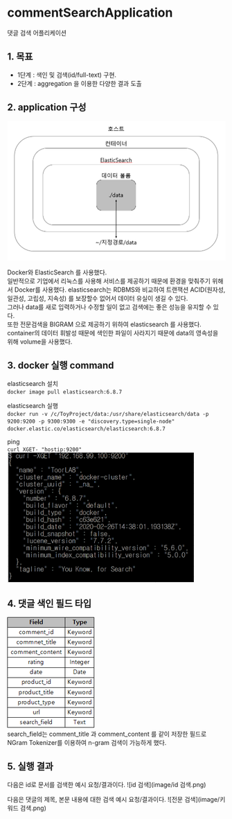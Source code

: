 # commentSearchApplication
댓글 검색 어플리케이션   

## 1. 목표
+ 1단계 : 색인 및 검색(id/full-text) 구현.   
+ 2단계 : aggregation 을 이용한 다양한 결과 도출   

## 2. application 구성

![구성도](image/구성.PNG)

Docker와 ElasticSearch 를 사용했다.   
일반적으로 기업에서 리눅스를 사용해 서비스를 제공하기 때문에 환경을 맞춰주기 위해서 Docker를 사용했다.
elasticsearch는 RDBMS와 비교하여 트랜잭션 ACID(원자성, 일관성, 고립성, 지속성) 를 보장할수 없어서 데이터 유실이 생길 수 있다.   
그러나 data를 새로 입력하거나 수정할 일이 없고 검색에는 좋은 성능을 유지할 수 있다.   
또한 전문검색을 BIGRAM 으로 제공하기 위하여 elasticsearch 를 사용했다.
container의 데이터 휘발성 때문에 색인한 파일이 사라지기 때문에 data의 영속성을 위해 volume을 사용했다.   

## 3. docker 실행 command
elasticsearch 설치   
`docker image pull elasticsearch:6.8.7`   

elasticsearch 실행   
`docker run -v /c/ToyProject/data:/usr/share/elasticsearch/data -p 9200:9200 -p 9300:9300 -e "discovery.type=single-node" docker.elastic.co/elasticsearch/elasticsearch:6.8.7`

ping    
`curl XGET- "hostip:9200"`   
![ping 결과](image/ping.PNG)

## 4. 댓글 색인 필드 타입

![매핑타입](image/mapping.png)   
search_field는 comment_title 과 comment_content 를 같이 저장한 필드로   
NGram Tokenizer를 이용하여 n-gram 검색이 가능하게 했다.

## 5. 실행 결과

다음은 id로 문서를 검색한 예시 요청/결과이다.
![id 검색](image/id 검색.png)   

다음은 댓글의 제목, 본문 내용에 대한 검색 예시 요청/결과이다.
![전문 검색](image/키워드 검색.png)

